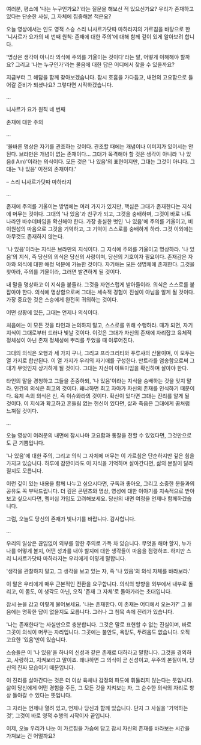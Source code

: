 여러분,
평소에 '나는 누구인가요?'라는 질문을 해보신 적 있으신가요?
우리가 존재하고 있다는 단순한 사실,
그 자체에 집중해본 적은요?

오늘 영상에서는 인도 영적 스승 스리 니사르가닷따 마하라지의 가르침을 바탕으로 한 '니사르가 요가의 네 번째 원칙: 존재에 대한 주의'에 대해 함께 깊이 있게 알아보려 합니다.

'명상은 생각이 아니라 의식에 주의를 기울이는 것이다'라는 말,
어떻게 이해해야 할까요?
그리고 '나는 누구인가'라는 물음에 대한 답은 어디에서 찾을 수 있을까요?

지금부터 그 해답을 함께 찾아보겠습니다.
잠시 호흡을 가다듬고,
내면의 고요함으로 들어갈 준비가 되셨나요?
그렇다면 시작하겠습니다.

...

니사르가 요가 원칙 네 번째  

존재에 대한 주의  

...

'올바른 명상은 자기를 관조하는 것이다.
관조할 때에는 개념이나 이미지가 있어서는 안 된다.
브라만은 개념이 없는 존재이다...
그대가 목격해야 할 것은 생각이 아니라 '나 있음(I Am)'이라는 의식이다.
모든 것은 '나 있음'의 표현이지만,
그대는 그것이 아니다.
그대는 '나 있음' 이전의 존재이다.'  

– 스리 니사르가닷따 마하라지

...

존재에 주의를 기울이는 방법에는 여러 가지가 있지만,
핵심은 그대가 존재한다는 지식에 머무는 것이다.
그대의 '나 있음'과 친구가 되고,
그것을 숭배하며,
그것이 바로 나트 나라얀 바수데바임을 확신해야 한다.
가장 충실한 벗인 '나 있음'에 주의를 기울이고,
비이원성의 마음으로 그것을 기억하고,
그 기억이 스스로를 숭배하게 하라.
그것 이외에는 아무것도 존재하지 않는다.
 

'나 있음'이라는 지식은 브라만의 지식이다.
그 지식에 주의를 기울이고 명상하라.
'나 있음'의 지식,
즉 당신의 의식은 당신의 사랑이며,
당신의 기호이자 필요이다.
존재감은 자아와 의식에 대한 애정 덕분에 가능한 것이다.
자기애는 모든 생명체에 존재한다.
그것을 찾아라,
주의를 기울이라,
그러면 발견하게 될 것이다.
 

내 말을 명상하고 이 지식을 붙들라.
그것을 자연스럽게 받아들이라.
의식은 스스로를 붙잡아야 한다.
의식에 명상함으로써 그대는 세속적 경험이 진실이 아님을 알게 될 것이다.
가장 중요한 것은 스승에게 완전히 귀의하는 것이다.
 

어떤 상황에 있든,
그대는 언제나 의식이다.
 
처음에는 이 모든 것을 타인과 논의하지 말고,
스스로를 위해 수행하라.
때가 되면,
자기 지식이 그대로부터 드러나 빛날 것이다.
이것은 그대가 자신의 존재에 자리잡고 육체적 정체성이 아닌 존재 정체성에 뿌리를 두었을 때 이루어진다.
 

그대의 의식은 오행과 세 가지 구나,
그리고 프라크리티와 푸루샤의 산물이며,
이 모두는 열 가지로 합산된다.
이 열 가지가 우리의 자기애를 구성한다.
만트라를 염송함으로써 그대가 무엇인지 상기하게 될 것이다.
그대는 자신이 아트마임을 확신하며 살아야 한다.
 

타인의 말을 경청하고 그들을 존중하되,
'나 있음'이라는 지식을 숭배하는 것을 잊지 말라.
인간의 의식은 최고의 것이다.
왜냐하면 최고 자아가 자신의 존재를 인식하기 때문이다.
육체 속의 의식은 신,
즉 이슈와라의 것이다.
확신이 있다면 그대는 진리를 알게 될 것이다.
이 지식과 확고하고 흔들림 없는 헌신이 있다면,
삶과 죽음은 그대에게 꿈처럼 느껴질 것이다.

...

오늘 영상이 여러분의 내면에 잠시나마 고요함과 통찰을 전할 수 있었다면,
그것만으로도 큰 기쁨입니다.

'나 있음'에 대한 주의,
그리고 의식 그 자체에 머무는 이 가르침은 단순하지만 깊은 힘을 가지고 있습니다.
하루에 잠깐이라도 이 지식을 기억하며 살아간다면,
삶의 본질이 달라질지도 모릅니다.

이런 깊이 있는 내용을 함께 나누고 싶으시다면,
구독과 좋아요,
그리고 소중한 분들과의 공유도 꼭 부탁드립니다.
더 깊은 콘텐츠와 명상,
영성에 대한 이야기를 지속적으로 받아보고 싶으시다면,
멤버십 가입도 고려해보세요.
당신의 내면 여정을 언제나 함께하겠습니다.

그럼,
오늘도 당신의 존재가 빛나기를 바랍니다.
감사합니다.

...

우리의 일상은 끊임없이 외부를 향한 주의로 가득 차 있습니다.
무엇을 해야 할지,
누가 나를 어떻게 볼지,
어떤 성과를 내야 할지에 대한 생각들이 마음을 점령하죠.
하지만 스리 니사르가닷따 마하라지는 우리에게 이렇게 말합니다.

'생각을 관찰하지 말고,
그 생각을 보고 있는 자,
즉 '나 있음'의 의식 자체를 바라보라.'

이 말은 우리에게 매우 근본적인 전환을 요구합니다.
의식의 방향을 외부에서 내부로 돌리고,
이 몸도,
이 생각도 아닌,
오직 '존재 그 자체'로 돌아가라는 초대입니다.

잠시 눈을 감고 이렇게 물어보세요.
'나는 존재한다.
이 존재는 어디에서 오는가?'
그 물음에는 명확한 답이 없을지도 모릅니다.
그러나 그 침묵 속에 진리가 있습니다.

'나는 존재한다'는 사실만으로 충분합니다.
그것은 말로 표현할 수 없는 진실이며,
바로 그곳이 의식이 머무는 자리입니다.
그곳에는 불안도,
욕망도,
두려움도 없습니다.
오직 고요한 '있음'만이 있습니다.

스승들은 이 '나 있음'을
하나의 신성과 같은 존재로 대하라고 말합니다.
그것을 경외하고,
사랑하고,
지켜보라고 말이죠.
왜냐하면 그 의식이 곧 신성이고,
우주의 본질이며,
당신의 진짜 모습이기 때문입니다.

이 진리를 살아간다는 것은
더 이상 육체나 감정의 파도에 휘둘리지 않는다는 뜻입니다.
삶이 당신에게 어떤 경험을 주든,
그 모든 것을 지켜보는 자,
그 순수한 의식의 자리로 항상 돌아갈 수 있다는 뜻입니다.

그 자리는 언제나 열려 있고,
언제나 당신과 함께 있습니다.
단지 그 사실을 '기억하는 것',
그것이 바로 영적 수행의 시작이자 끝입니다.

이제,
오늘 우리가 나눈 이 가르침을 가슴에 담고
잠시 자신의 존재를 바라보는 시간을 가져보는 건 어떨까요?
